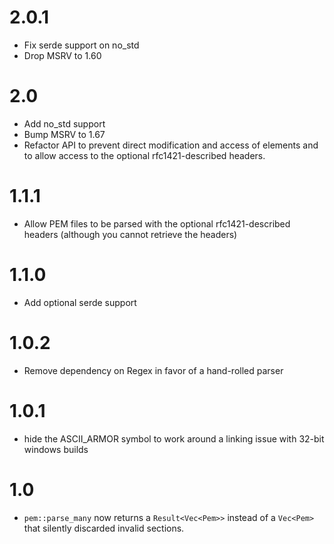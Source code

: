 # 2.0.1

 - Fix serde support on no\_std
 - Drop MSRV to 1.60

# 2.0

 - Add no\_std support
 - Bump MSRV to 1.67
 - Refactor API to prevent direct modification and access of elements and to
   allow access to the optional rfc1421-described headers.

# 1.1.1
 - Allow PEM files to be parsed with the optional rfc1421-described headers
   (although you cannot retrieve the headers)

# 1.1.0
 - Add optional serde support

# 1.0.2
 - Remove dependency on Regex in favor of a hand-rolled parser

# 1.0.1

 - hide the ASCII\_ARMOR symbol to work around a linking issue with 32-bit windows builds

# 1.0

 - `pem::parse_many` now returns a `Result<Vec<Pem>>` instead of a `Vec<Pem>` that silently discarded invalid sections.
